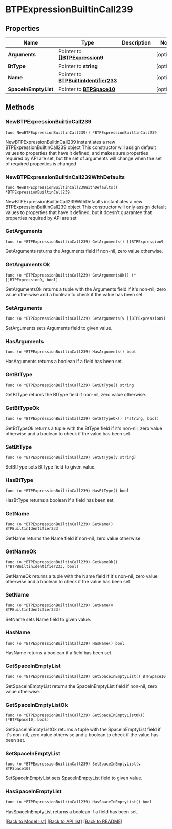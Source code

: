 # BTPExpressionBuiltinCall239

## Properties

Name | Type | Description | Notes
------------ | ------------- | ------------- | -------------
**Arguments** | Pointer to [**[]BTPExpression9**](BTPExpression-9.md) |  | [optional] 
**BtType** | Pointer to **string** |  | [optional] 
**Name** | Pointer to [**BTPBuiltinIdentifier233**](BTPBuiltinIdentifier-233.md) |  | [optional] 
**SpaceInEmptyList** | Pointer to [**BTPSpace10**](BTPSpace-10.md) |  | [optional] 

## Methods

### NewBTPExpressionBuiltinCall239

`func NewBTPExpressionBuiltinCall239() *BTPExpressionBuiltinCall239`

NewBTPExpressionBuiltinCall239 instantiates a new BTPExpressionBuiltinCall239 object
This constructor will assign default values to properties that have it defined,
and makes sure properties required by API are set, but the set of arguments
will change when the set of required properties is changed

### NewBTPExpressionBuiltinCall239WithDefaults

`func NewBTPExpressionBuiltinCall239WithDefaults() *BTPExpressionBuiltinCall239`

NewBTPExpressionBuiltinCall239WithDefaults instantiates a new BTPExpressionBuiltinCall239 object
This constructor will only assign default values to properties that have it defined,
but it doesn't guarantee that properties required by API are set

### GetArguments

`func (o *BTPExpressionBuiltinCall239) GetArguments() []BTPExpression9`

GetArguments returns the Arguments field if non-nil, zero value otherwise.

### GetArgumentsOk

`func (o *BTPExpressionBuiltinCall239) GetArgumentsOk() (*[]BTPExpression9, bool)`

GetArgumentsOk returns a tuple with the Arguments field if it's non-nil, zero value otherwise
and a boolean to check if the value has been set.

### SetArguments

`func (o *BTPExpressionBuiltinCall239) SetArguments(v []BTPExpression9)`

SetArguments sets Arguments field to given value.

### HasArguments

`func (o *BTPExpressionBuiltinCall239) HasArguments() bool`

HasArguments returns a boolean if a field has been set.

### GetBtType

`func (o *BTPExpressionBuiltinCall239) GetBtType() string`

GetBtType returns the BtType field if non-nil, zero value otherwise.

### GetBtTypeOk

`func (o *BTPExpressionBuiltinCall239) GetBtTypeOk() (*string, bool)`

GetBtTypeOk returns a tuple with the BtType field if it's non-nil, zero value otherwise
and a boolean to check if the value has been set.

### SetBtType

`func (o *BTPExpressionBuiltinCall239) SetBtType(v string)`

SetBtType sets BtType field to given value.

### HasBtType

`func (o *BTPExpressionBuiltinCall239) HasBtType() bool`

HasBtType returns a boolean if a field has been set.

### GetName

`func (o *BTPExpressionBuiltinCall239) GetName() BTPBuiltinIdentifier233`

GetName returns the Name field if non-nil, zero value otherwise.

### GetNameOk

`func (o *BTPExpressionBuiltinCall239) GetNameOk() (*BTPBuiltinIdentifier233, bool)`

GetNameOk returns a tuple with the Name field if it's non-nil, zero value otherwise
and a boolean to check if the value has been set.

### SetName

`func (o *BTPExpressionBuiltinCall239) SetName(v BTPBuiltinIdentifier233)`

SetName sets Name field to given value.

### HasName

`func (o *BTPExpressionBuiltinCall239) HasName() bool`

HasName returns a boolean if a field has been set.

### GetSpaceInEmptyList

`func (o *BTPExpressionBuiltinCall239) GetSpaceInEmptyList() BTPSpace10`

GetSpaceInEmptyList returns the SpaceInEmptyList field if non-nil, zero value otherwise.

### GetSpaceInEmptyListOk

`func (o *BTPExpressionBuiltinCall239) GetSpaceInEmptyListOk() (*BTPSpace10, bool)`

GetSpaceInEmptyListOk returns a tuple with the SpaceInEmptyList field if it's non-nil, zero value otherwise
and a boolean to check if the value has been set.

### SetSpaceInEmptyList

`func (o *BTPExpressionBuiltinCall239) SetSpaceInEmptyList(v BTPSpace10)`

SetSpaceInEmptyList sets SpaceInEmptyList field to given value.

### HasSpaceInEmptyList

`func (o *BTPExpressionBuiltinCall239) HasSpaceInEmptyList() bool`

HasSpaceInEmptyList returns a boolean if a field has been set.


[[Back to Model list]](../README.md#documentation-for-models) [[Back to API list]](../README.md#documentation-for-api-endpoints) [[Back to README]](../README.md)


